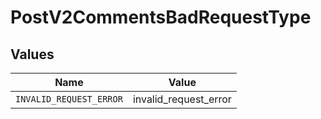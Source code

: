 # PostV2CommentsBadRequestType


## Values

| Name                    | Value                   |
| ----------------------- | ----------------------- |
| `INVALID_REQUEST_ERROR` | invalid_request_error   |